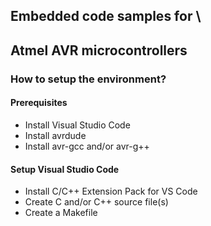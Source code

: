 ## Embedded code samples for \
## Atmel AVR microcontrollers

### How to setup the environment?

#### Prerequisites
- Install Visual Studio Code
- Install avrdude
- Install avr-gcc and/or avr-g++

#### Setup Visual Studio Code
- Install C/C++ Extension Pack for VS Code
- Create C and/or C++ source file(s)
- Create a Makefile

